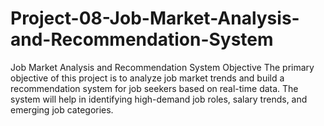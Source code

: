 # Project-08-Job-Market-Analysis-and-Recommendation-System
Job Market Analysis and Recommendation System Objective The primary objective of this project is to analyze job market trends and build a recommendation system for job seekers based on real-time data. The system will help in identifying high-demand job roles, salary trends, and emerging job categories.
